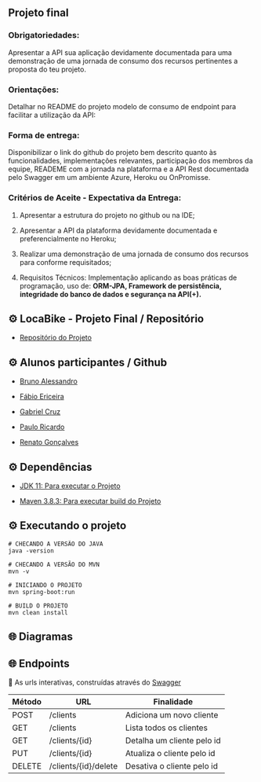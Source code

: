 ## Projeto final

### Obrigatoriedades:
Apresentar a API sua aplicação devidamente documentada para uma demonstração de uma jornada de consumo dos recursos pertinentes a proposta do teu projeto.

### Orientações: 
Detalhar no README do projeto modelo de consumo de endpoint para facilitar a utilização da API:

### Forma de entrega: 

Disponibilizar o link do github do projeto bem descrito quanto às funcionalidades, implementações relevantes, participação dos membros da equipe, READEME com a jornada na plataforma e a API Rest documentada pelo Swagger em um ambiente Azure, Heroku ou OnPromisse.

### Critérios de Aceite - Expectativa da Entrega: 

1.	Apresentar a estrutura do projeto no github ou na IDE;

2.	Apresentar a API da plataforma devidamente documentada e preferencialmente no Heroku;

3.	Realizar uma demonstração de uma jornada de consumo dos recursos para conforme requisitados;

4.	Requisitos Técnicos: Implementação aplicando as boas práticas de programação, uso de:
	**ORM-JPA, Framework de persistência,  integridade do banco de dados e segurança na API(+).** 
 
## ⚙️ LocaBike - Projeto Final / Repositório 

- [Repositório do Projeto](https://github.com/BrunoAMieli/mjv-projetoFinal)

  

## ⚙️ Alunos participantes / Github

- [Bruno Alessandro](https://github.com/BrunoAMieli)

- [Fábio Ericeira](https://github.com/FabioEriceira)

- [Gabriel Cruz](https://github.com/ProbBC)

- [Paulo Ricardo](https://github.com/Paulo-Ultra)

- [Renato Gonçalves](https://github.com/Renato-RJ)


## ⚙️ Dependências 

* [JDK 11: Para executar o Projeto](https://www.oracle.com/java/technologies/downloads/#java11)

* [Maven 3.8.3: Para executar build do Projeto](https://maven.apache.org/download.cgi)

## ⚙️ Executando o projeto
``` shell 
# CHECANDO A VERSÃO DO JAVA
java -version

# CHECANDO A VERSÃO DO MVN
mvn -v

# INICIANDO O PROJETO
mvn spring-boot:run

# BUILD O PROJETO
mvn clean install
```

## 🌐 Diagramas



## 🌐 Endpoints
📄  As urls interativas, construídas através do [Swagger](https://swagger.io/tools/swagger-ui/)

| Método | URL        | Finalidade       |   
|--------|------------|------------------|
| POST   |/clients | Adiciona um novo cliente|
| GET    |/clients  | Lista todos os clientes|
| GET    |/clients/{id} | Detalha um cliente pelo id|
| PUT    |/clients/{id} | Atualiza o cliente pelo id|
| DELETE    |/clients/{id}/delete | Desativa o cliente pelo id|

